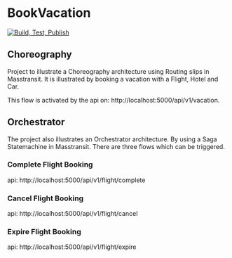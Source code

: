 # BookVacation

[![Build, Test, Publish](https://github.com/jokk-itu/BookVacation/actions/workflows/ci.yml/badge.svg)](https://github.com/jokk-itu/BookVacation/actions/workflows/ci.yml)


## Choreography

Project to illustrate a Choreography architecture using Routing slips in Masstransit.
It is illustrated by booking a vacation with a Flight, Hotel and Car.

This flow is activated by the api on: http://localhost:5000/api/v1/vacation.


## Orchestrator

The project also illustrates an Orchestrator architecture.
By using a Saga Statemachine in Masstransit.
There are three flows which can be triggered.


### Complete Flight Booking

api: http://localhost:5000/api/v1/flight/complete


### Cancel Flight Booking

api: http://localhost:5000/api/v1/flight/cancel


### Expire Flight Booking

api: http://localhost:5000/api/v1/flight/expire
